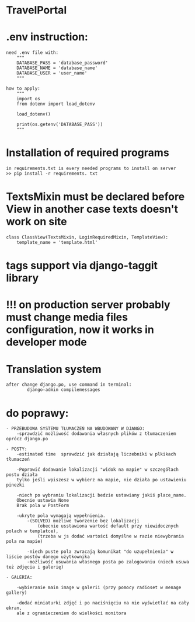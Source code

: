# TravelPortal

# .env instruction:

    need .env file with:
        """
        DATABASE_PASS = 'database_password'
        DATABASE_NAME = 'database_name'
        DATABASE_USER = 'user_name'
        """

    how to apply:
        """
        import os
        from dotenv import load_dotenv
        
        load_dotenv()
        
        print(os.getenv('DATABASE_PASS'))
        """

# Installation of required programs
    in requirements.txt is every needed programs to install on server
    >> pip install -r requirements. txt 

# TextsMixin must be declared before View in another case texts doesn't work on site
    class ClassView(TextsMixin, LoginRequiredMixin, TemplateView):
        template_name = 'template.html'

# tags support via django-taggit library

# !!! on production server probably must change media files configuration, now it works in developer mode

# Translation system
    after change django.po, use command in terminal:
            django-admin compilemessages

# do poprawy:

    - PRZEBUDOWA SYSTEMU TŁUMACZEŃ NA WBUDOWANY W DJANGO:
        -sprawdzić możliwość dodawania własnych plików z tłumaczeniem oprócz django.po

    - POSTY:
        -estimated time  sprawdzić jak działają liczebniki w plkikach tłumaczeń

        -Poprawić dodawanie lokalizacji "widok na mapie" w szczegółach postu działa 
        tylko jeśli wpiszesz w wybierz na mapie, nie działa po ustawieniu pinezki

        -niech po wybraniu lokalizacji bedzie ustawiany jakiś place_name. 
        Obecnie ustawia None
        Brak pola w PostForm
    
        -ukryte pola wymagają wypełnienia.
            -(SOLVED) możliwe tworzenie bez lokalizacji 
                (obecnie usstawiona wartość default przy niewidocznych polach w templatce),
                (trzeba w js dodać wartości domyślne w razie niewybrania pola na mapie)
 
            -niech puste pola zwracają komunikat "do uzupełnienia" w liście postów danego użytkownika
            -możliwość usuwania własnego posta po zalogowaniu (niech usuwa też zdjęcia i galerię)
    
    - GALERIA:

        -wybieranie main image w galerii (przy pomocy radioset w menage gallery)
 
        -dodać miniaturki zdjęć i po naciśnięciu na nie wyświetlać na cały ekran, 
        ale z ogranieczeniem do wielkości monitora